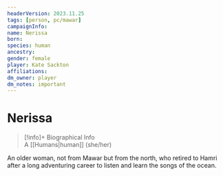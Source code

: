```yaml
---
headerVersion: 2023.11.25
tags: [person, pc/mawar]
campaignInfo:
name: Nerissa
born:
species: human
ancestry:
gender: female
player: Kate Sackton
affiliations:
dm_owner: player
dm_notes: important
---
```

# Nerissa
>[!info]+ Biographical Info  
> A [[Humans|human]] (she/her)


An older woman, not from Mawar but from the north, who retired to Hamri after a long adventuring career to listen and learn the songs of the ocean.
